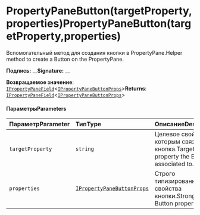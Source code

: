 # <a name="propertypanebuttontargetpropertyproperties"></a><span data-ttu-id="d30aa-101">PropertyPaneButton(targetProperty,properties)</span><span class="sxs-lookup"><span data-stu-id="d30aa-101">PropertyPaneButton(targetProperty,properties)</span></span>




<span data-ttu-id="d30aa-102">Вспомогательный метод для создания кнопки в PropertyPane.</span><span class="sxs-lookup"><span data-stu-id="d30aa-102">Helper method to create a Button on the PropertyPane.</span></span>

<span data-ttu-id="d30aa-103">**Подпись:** __</span><span class="sxs-lookup"><span data-stu-id="d30aa-103">**Signature:** __</span></span>

<span data-ttu-id="d30aa-104">**Возвращаемое значение**: [`IPropertyPaneField`](../sp-webpart-base/ipropertypanefield.md)<[`IPropertyPaneButtonProps`](../sp-webpart-base/ipropertypanebuttonprops.md)></span><span class="sxs-lookup"><span data-stu-id="d30aa-104">**Returns**: [`IPropertyPaneField`](../sp-webpart-base/ipropertypanefield.md)<[`IPropertyPaneButtonProps`](../sp-webpart-base/ipropertypanebuttonprops.md)></span></span>





#### <a name="parameters"></a><span data-ttu-id="d30aa-105">Параметры</span><span class="sxs-lookup"><span data-stu-id="d30aa-105">Parameters</span></span>


| <span data-ttu-id="d30aa-106">Параметр</span><span class="sxs-lookup"><span data-stu-id="d30aa-106">Parameter</span></span>    | <span data-ttu-id="d30aa-107">Тип</span><span class="sxs-lookup"><span data-stu-id="d30aa-107">Type</span></span>    | <span data-ttu-id="d30aa-108">Описание</span><span class="sxs-lookup"><span data-stu-id="d30aa-108">Description</span></span> |
|:-------------|:---------------|:------------|
| `targetProperty`    | `string` | <span data-ttu-id="d30aa-109">Целевое свойство, с которым связана кнопка.</span><span class="sxs-lookup"><span data-stu-id="d30aa-109">Target property the Button is associated to.</span></span> |
| `properties`    | [`IPropertyPaneButtonProps`](../sp-webpart-base/ipropertypanebuttonprops.md) | <span data-ttu-id="d30aa-110">Строго типизированные свойства кнопки.</span><span class="sxs-lookup"><span data-stu-id="d30aa-110">Strongly typed Button properties.</span></span> |



